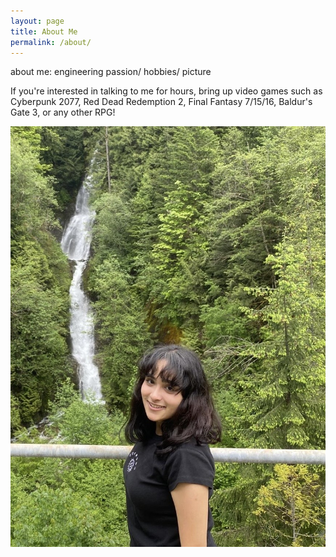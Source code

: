 ```yaml
---
layout: page
title: About Me
permalink: /about/
---
```

about me: engineering passion/ hobbies/ picture

If you're interested in talking to me for hours, bring up video games such as Cyberpunk 2077, Red Dead Redemption 2, Final Fantasy 7/15/16, Baldur's Gate 3, or any other RPG! 

![My Photo](profile.pic.jpg)
